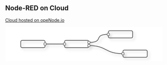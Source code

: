 ## Node-RED on Cloud

<a href="https://www.openode.io/">Cloud hosted on opeNode.io</a>

![file](public/node-red-flow.png) 
